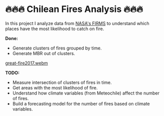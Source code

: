 # 🔥🔥🔥 Chilean Fires Analysis 🔥🔥🔥

In this project I analyze data from [NASA's FIRMS](https://earthdata.nasa.gov/firms) to understand which places have the most likelihood to catch on fire.

**Done:**
- Generate clusters of fires grouped by time.
- Generate MBR out of clusters.
  
[great-fire2017.webm](https://github.com/sebastiantare/chileanfires/assets/106767449/1c7a7a55-a0a7-4444-92a1-b9a818edb293)


**TODO:**

- Measure intersection of clusters of fires in time.
- Get areas with the most likelihood of fire.
- Understand how climate variables (from Meteochile) affect the number of fires.
- Build a forecasting model for the number of fires based on climate variables.

